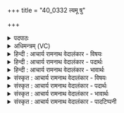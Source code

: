 +++
title = "40_0332 त्यमू षु"

+++
<details><summary>पदपाठः</summary>

त्य꣢म्। उ꣣। सु꣢। वा꣣जि꣡न꣢म्। दे꣣व꣡जू꣢तम्। दे꣣व꣢। जू꣣तम्। सहोवा꣡न꣢म्। त꣣रुता꣡र꣢म्। र꣡था꣢꣯नाम्। अ꣡रि꣢꣯ष्टनेमिम्। अ꣡रि꣢꣯ष्ट। ने꣣मिम्। पृतना꣡ज꣢म्। आ꣣शु꣢म्। स्व꣣स्त꣡ये꣢। सु꣣। अस्त꣡ये꣢। ता꣡र्क्ष्य꣢꣯म्। इ꣣ह꣢। हु꣣वेम। ३३२।
</details>

<details><summary>अधिमन्त्रम् (VC)</summary>

- इन्द्रः
- अरिष्टनेमिस्तार्क्ष्यः
- त्रिष्टुप्
- धैवतः
- ऐन्द्रं काण्डम्
</details>

<details><summary>हिन्दी : आचार्य रामनाथ वेदालंकार - विषयः</summary>

प्रथम मन्त्र में परमात्मा की स्तुति, सेनापतित्व और शिल्प विषय का वर्णन है।
</details>

<details><summary>हिन्दी : आचार्य रामनाथ वेदालंकार - पदार्थः</summary>

पदार्थान्वयभाषाः -  प्रथम—परमात्मा के पक्ष में। हम (त्यम् उ) उस (वाजिनम्) सब अन्नों वा धनों के स्वामी, (देवजूतम्) विद्वान् योगीजनों को प्राप्त अथवा प्रकाशक सूर्य, चाँद आदि तथा मन, चक्षु, श्रोत्र आदि में व्याप्त, (सहोवानम्) साहसी, बलवान् (रथानाम्) शरीररूप रथों के अथवा गतिशील पृथिवी, सूर्य, चन्द्र आदि लोकों के (तरुतारम्) चलानेवाले, (अरिष्टनेमिम्) अप्रतिहत दण्डशक्तिवाले, (पृतनाजम्) काम, क्रोध आदि की सेनाओं को परे फेंकने वा जीतनेवाले और सत्य, दया, उदारता आदि सद्गुणों की सेनाओं को प्राप्त करानेवाले, (आशुम्) शीघ्रकारी (तार्क्ष्यम्) विस्तीर्ण जगत् में निवास करनेवाले, सकलभुवनव्यापी, प्राप्तव्य परमात्मा को (इह) अपने इस जीवन में (स्वस्तये) कल्याण के लिए (सु हुवेम) भली-भाँति पुकारें ॥ द्वितीय—सेनापति के पक्ष में। हम (त्यम् उ) उस (वाजिनम्) अन्न आदि सात्त्विक आहार करनेवाले, बलवान्, संग्रामकारी, (देवजूतम्) राजा द्वारा युद्धार्थ प्रेरित, (सहोवानम्) क्षात्र-तेज से युक्त, (रथानाम्) युद्ध के विमानों को (तरुतारम्) उड़ानेवाले, (अरिष्टनेमिम्) अक्षत रथचक्रवाले, (पृतनाजम्) संग्राम में अपनी सेनाओं को भेजनेवाले, तथा शत्रु-सेनाओं को उखाड़ फेंकनेवाले, (आशुम्) शीघ्रकारी, आलस्यरहित (तार्क्ष्यम्) गरुड़ के समान आक्रमण करनेवाले अथवा वायु के समान स्वपक्ष को जीवन देनेवाले तथा परपक्ष का भञ्जन करनेवाले सेनापति को (इह) इस संग्रामकाल में (स्वस्तये) राष्ट्र के उत्तम अस्तित्व के लिए (सु हुवेम) भली-भाँति पुकारें अथवा उत्साहित करें ॥ तृतीय—वायु और विद्युत् के पक्ष में। हम (त्यम् उ) उस (वाजिनम्) अतिशय वेगवान्, (देवजूतम्) शिल्पविद्या के वेत्ता कुशल शिल्पियों द्वारा यान आदियों में प्रेरित, (सहोवानम्) अतिशय बलयुक्त, (रथानाम्) समुद्र, पृथिवी और अन्तरिक्ष में चलनेवाले वायु-यानों वा विद्युद्-यानों के (तरुतारम्) तराने या उड़ाने में साधनभूत, (पृतनाजम्) सांग्रामिक सेनाओं को देशान्तर में पहुँचाने में निमित्तभूत अथवा संग्राम को जीतने में साधनभूत, (आशुम्) यानों की तेज गति में निमित्तभूत, (तार्क्ष्यम्) अन्तरिक्षशायी वायु वा विद्युत् रूप अग्नि को (इह) इस शिल्पयज्ञ में (स्वस्तये) सुख के लिए (हुवेम) यान आदियों में प्रयुक्त करें ॥१॥ इस मन्त्र में श्लेषालङ्कार है। ‘तरु, तारं’ में छेकानुप्रास और वकार, रेफ आदि की आवृत्ति में वृत्त्यनुप्रास है ॥१॥
</details>

<details><summary>हिन्दी : आचार्य रामनाथ वेदालंकार - भावार्थः</summary>

भावार्थभाषाः -  सब मनुष्यों को चाहिए कि उपासना-यज्ञ में सकलजगद्व्यापी परमेश्वर का, राष्ट्रयज्ञ में गरुड़ के समान परपक्षाक्रान्ता सेनापति का और शिल्पयज्ञ में कलाकौशल के साधक वायु वा विद्युत् का ग्रहण और उपयोग करें ॥१॥
</details>

<details><summary>संस्कृत : आचार्य रामनाथ वेदालंकार - विषयः</summary>

अथ परमात्मस्तुतिसैनापत्यशिल्पविषयमाह।
</details>

<details><summary>संस्कृत : आचार्य रामनाथ वेदालंकार - पदार्थः</summary>

पदार्थान्वयभाषाः -  प्रथमः—परमात्मपरः। वयम् (त्यम् उ) तम् (वाजिनम्) सर्वेषामन्नानां धनानां वा स्वामिनम्, (देवजूतम्२) देवैर्विद्वद्भिः योगिभिः जूतं प्राप्तम्, यद्वा देवान् प्रकाशकान् सूर्यचन्द्रादीन् मनश्चक्षुःश्रोत्रादीन् वा जूतं गतम्, (सहोवानम्) सहस्वन्तम् बलवन्तमित्यर्थः। सहस् शब्दात् ‘छन्दसीवनिपौ च वक्तव्यौ’। अ० ५।२।१०९ वा० इत्यनेन मत्वर्थीयो वनिप्। (रथानाम्) शरीररथानाम् यद्वा रंहणशीलानां पृथिवीसूर्यचन्द्रादीनां लोकानाम्। रथो रंहतेर्गतिकर्मणः। निरु० ८।११। (तरुतारम्३) गमयितारम्। तॄ प्लवनसंतरणयोः। ‘ग्रसितस्कभित०’ अ० ७।२।३४ इति उडागमो निपात्यते। (अरिष्टनेमिम्) अप्रतिहतदण्डम्। नेमिरिति वज्रनाम। निघं० २।२०। (पृतनाजम्)४ पृतनानां कामक्रोधादिसेनानाम् अजितारं प्रक्षेप्तारं जेतारं वा, यद्वा पृतनाः सत्यदयादाक्षिण्यादिसद्गुणानां सेनाः अजति प्रापयतीति तम् (आशुम्) शीघ्रकारिणम् (तार्क्ष्यम्) सकलभुवनव्यापिनम् अभिगमनीयं वा परमात्मानम्। तीर्णे विस्तीर्णे जगति क्षियति निवसतीति तार्क्ष्यः। यद्वा गत्यर्थात् तृक्षतेर्ण्यति तार्क्ष्यः, अभिगमनीयः परमात्मा। (इह) अस्माकम् अस्मिन् जीवने। संहितायां ‘निपातस्य च’ इति दीर्घः। (स्वस्तये) कल्याणार्थम् (सु हुवेम) सम्यग् आह्वयेम। तमूषु इत्यत्र ‘इकः सुञि’ अ० ६।३।१३४ इति दीर्घः। ‘सुञः अ० ८।३।१०७’ इति षत्वम् ॥ अथ द्वितीयः—सेनापतिपरः। वयम् (त्यम् उ) तम् (वाजिनम्) अन्नादिसात्त्विकाहारम्, बलवन्तम्, संग्रामकारिणं वा, (देवजूतम्) देवेन राज्ञा जूतं युद्धार्थं प्रेरितम्, (सहोवानम्) सहः शत्रुपराजयशीलं क्षात्रं तेजः तद्वन्तम्, (रथानाम्) युद्धे उपयुज्यमानानां विमानानाम् (तरुतारम्) प्लवयितारम्, (अरिष्टनेमिम्) अक्षतरथचक्रम्, (पृतनाजम्) संग्रामे स्वसेनानाम् प्रेरकम्, शत्रुसेनानां प्रक्षेप्तारं वा, (आशुम्) क्षिप्रकारिणम्, न त्वलसम्, (तार्क्ष्यम्) गरुडपक्षिवदाक्रान्तारम्, वायुवत् स्वपक्षीयाणां जीवनदायिनम् परपक्षीयाणां भञ्जकं वा सेनापतिम् (इह) अस्मिन् संग्रामकाले (स्वस्तये) राष्ट्रस्य पूजितास्तित्वाय। स्वस्तीत्यविनाशिनाम। अस्तिरभिपूजितः स्वस्तीति। निरु० ३।२०। (सु हुवेम) सम्यगाह्वयेम, सम्यगुत्साहयेम वा ॥ अथ तृतीयः—वायुविद्युत्परः। वयम् (त्यम् उ) तम् (वाजिनम्) तीव्रवेगम्, (देवजूतम्) देवैः शिल्पविद्यावेत्तृभिः कुशलैः शिल्पिभिः यानादिषु प्रेरितम्, (सहोवानम्) अतिशयबलयुक्तम्, (रथानाम्) समुद्रपृथिव्यन्तरिक्षयायिनां वायुरथानां विद्युद्यानानां वा (तरुतारम्) तरणसाधनभूतं प्लवनसाधनभूतं वा, (पृतनाजम्) सांग्रामिकसेनानां देशान्तरप्रापणे निमित्तभूतम्, संग्रामजयसाधनभूतं वा। पृतना इति संग्रामनाम। निघं० २।१७। सेनार्थे तु प्रसिद्धमेव। (आशुम्) यानानां क्षिप्रगमनहेतुभूतम् (तार्क्ष्यम्) अन्तरिक्षशायिनं वायुं विद्युदग्निं वा (इह) अस्मिन् शिल्पयज्ञे (स्वस्तये) सुखाय (हुवेम) यानादिषु प्रयुञ्जीमहि ॥१॥ यास्काचार्य इमामृचमेवं व्याचष्टे—तार्क्ष्यस्त्वष्ट्रा व्याख्यातः। तीर्णे अन्तरिक्षे क्षियति, तूर्णमर्थं रक्षति अश्नोतेर्वा। तं भृशमन्नवन्तम्। जूतिर्गतिः प्रीतिर्वा। देवजूतं देवगतं देवप्रीतं वा। सहस्वन्तम्। तारयितारं रथानाम्। अरिष्टनेमिम् पृतनाजितम्, आशुं स्वस्तये तार्क्ष्यमिह ह्वयेमेति कमन्यं मध्यमादेवमवक्ष्यत्—इति। निरु० १०।२७ ॥ अत्र श्लेषालङ्कारः। ‘तरु-तारं’ इत्यत्र छेकानुप्रासः। वकाररेफाद्यावृत्तौ च वृत्त्यनुप्रासः ॥१॥
</details>

<details><summary>संस्कृत : आचार्य रामनाथ वेदालंकार - भावार्थः</summary>

भावार्थभाषाः -  सर्वैर्जनैरुपासनायज्ञे सकलजगद्व्यापी तार्क्ष्यः परमेश्वरो, राष्ट्रयज्ञे गरुडवत् परपक्षाक्रान्ता सेनापतिः, शिल्पयज्ञे च कलाकौशलसाधको वायुर्विद्युदग्निर्वा ग्राह्य उपयोक्तव्यश्च ॥१॥
</details>

<details><summary>संस्कृत : आचार्य रामनाथ वेदालंकार - पादटिप्पनी</summary>

टिप्पणी:   १. ऋ० १०।१७८।१ ‘सहावानं’ इति पाठः। अथ० ७।८५।१, ऋषिः अथर्वा, ‘पृतनाजि’ इति पाठः। २. देवजूतम्। देवैर्मरुदादिभिरनुगतम्—इति वि०। देवैः स्तोतृभिः प्रेरितम्—इति भ०। देवैः सोमाहरणाय प्रेरितम्। जु इति गत्यर्थः सौत्रो धातुः, अस्मात् क्तः, पूर्वपदप्रकृतिस्वरत्वम्। यद्वा देवैः प्रीयमाणं तर्प्यमाणम्—इति सा०। ३. तरुतारम् हन्तारम् रथानां शत्रूणां स्वभूतानाम्—इति वि०। हिंसितारं रथानां प्रतिरथानाम्। अथवा रथानां गन्तॄणां तरुतारं गन्तृतमम्। तरतिर्गतिकर्माणि—इति भ०। रथानाम् अन्यदीयानां तरुतारं संग्रामे तारकम्। यद्वा रंहणशीला अमी इमे लोका रथाः, तान् सोमाहरणसमये शीघ्रं तरीतारम्—इति सा०। ४. पृतनाजम्। पृतनेति संग्रामनाम। तस्मादुत्तरस्य जयतेर्ड प्रत्ययः। पृतनाजं संग्रामाणां जेतारमित्यर्थः—इति वि०। पृतनानाम् अजितारम् क्षेप्तारम्। अज गतिक्षेपणयोः—इति भ०। पृतनानां शत्रुसेनानाम् आजितारं प्रगमयितारं जेतारं वा। अज गतिक्षेपणयोः अस्मात् क्विप्—इति सा०।
</details>